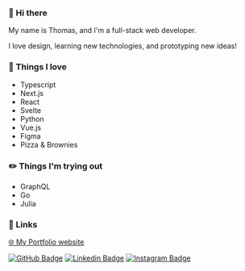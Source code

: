 ### 👋 Hi there 
My name is Thomas, and I'm a full-stack web developer.

I love design, learning new technologies, and prototyping new ideas!

### :tada: Things I love 

- Typescript
- Next.js
- React
- Svelte
- Python
- Vue.js
- Figma
- Pizza & Brownies

### :pencil2: Things I'm trying out 

- GraphQL
- Go
- Julia

### :link: Links 

<a href="http://www.glyde.com.br" >🌐 My Portfolio website</a>

[![GitHub Badge](https://img.shields.io/github/followers/TGlide?label=follow&style=social)](https://github.com/TGlide)
[![Linkedin Badge](https://img.shields.io/badge/-LinkedIn-blue?style=flat-square&logo=Linkedin&logoColor=white&link=https://www.linkedin.com/in/thomas-gl)](https://www.linkedin.com/in/thomas-gl)
[![Instagram Badge](https://img.shields.io/badge/-Instagram-purple?style=flat-square&logo=Instagram&logoColor=white&link=https://www.instagram.com/thomglopes)](https://www.instagram.com/thomglopes)
